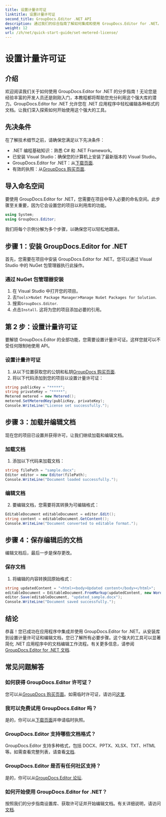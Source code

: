 ```yaml
---
title: 设置计量许可证
linktitle: 设置计量许可证
second_title: GroupDocs.Editor .NET API
description: 通过我们的综合指南了解如何集成和使用 GroupDocs.Editor for .NET。在您的 .NET 应用程序中解锁强大的文档编辑功能。
weight: 12
url: /zh/net/quick-start-guide/set-metered-license/
---
```


# 设置计量许可证

## 介绍
欢迎阅读我们关于如何使用 GroupDocs.Editor for .NET 的分步指南！无论您是经验丰富的开发人员还是刚刚入门，本教程都将帮助您充分利用这个强大库的潜力。GroupDocs.Editor for .NET 允许您在 .NET 应用程序中轻松编辑各种格式的文档。让我们深入探索如何开始使用这个强大的工具。
## 先决条件
在了解技术细节之前，请确保您满足以下先决条件：
- .NET 编程基础知识：熟悉 C# 和 .NET Framework。
- 已安装 Visual Studio：确保您的计算机上安装了最新版本的 Visual Studio。
-  GroupDocs.Editor for .NET：从[下载页面](https://releases.groupdocs.com/editor/net/).
- 有效的执照：从[GroupDocs 购买页面](https://purchase.groupdocs.com/temporary-license/).
## 导入命名空间
要使用 GroupDocs.Editor for .NET，您需要在项目中导入必要的命名空间。此步骤至关重要，因为它会设置您的项目以利用库的功能。
```csharp
using System;
using GroupDocs.Editor;
```
我们将每个示例分解为多个步骤，以确保您可以轻松地跟进。
## 步骤 1：安装 GroupDocs.Editor for .NET
首先，您需要在项目中安装 GroupDocs.Editor for .NET。您可以通过 Visual Studio 中的 NuGet 包管理器执行此操作。
### 通过 NuGet 包管理器安装
1. 在 Visual Studio 中打开您的项目。
2. 去`Tools`>`NuGet Package Manager`>`Manage NuGet Packages for Solution`.
3. 搜索`GroupDocs.Editor`.
4. 点击`Install`.
这将为您的项目添加必要的引用。
## 第 2 步：设置计量许可证
要解锁 GroupDocs.Editor 的全部功能，您需要设置计量许可证。这样您就可以不受任何限制地使用 API。
### 设置计量许可证
1. 从以下位置获取您的公钥和私钥[GroupDocs 购买页面](https://purchase.groupdocs.com/temporary-license/).
2. 将以下代码添加到您的项目以设置计量许可证：
```csharp
string publicKey = "*****";
string privateKey = "*****";
Metered metered = new Metered();
metered.SetMeteredKey(publicKey, privateKey);
Console.WriteLine("License set successfully.");
```
## 步骤 3：加载并编辑文档
现在您的项目已设置并获得许可，让我们继续加载和编辑文档。
### 加载文档
1. 添加以下代码来加载文档：
```csharp
string filePath = "sample.docx";
Editor editor = new Editor(filePath);
Console.WriteLine("Document loaded successfully.");
```
### 编辑文档
2. 要编辑文档，您需要将其转换为可编辑格式：
```csharp
EditableDocument editableDocument = editor.Edit();
string content = editableDocument.GetContent();
Console.WriteLine("Document converted to editable format.");
```
## 步骤 4：保存编辑后的文档
编辑文档后，最后一步是保存更改。
### 保存文档
1. 将编辑的内容转换回原始格式：
```csharp
string updatedContent = "<html><body>Updated content</body></html>";
editableDocument = EditableDocument.FromMarkup(updatedContent, new WordProcessingSaveOptions());
editor.Save(editableDocument, "updated_sample.docx");
Console.WriteLine("Document saved successfully.");
```
## 结论
恭喜！您已成功在应用程序中集成并使用 GroupDocs.Editor for .NET。从安装库到设置计量许可证和编辑文档，您已了解所有必要步骤。这个强大的工具可以显著简化 .NET 应用程序中的文档编辑工作流程。有关更多信息，请参阅[GroupDocs.Editor for .NET 文档](https://tutorials.groupdocs.com/editor/net/).
## 常见问题解答
### 如何获得 GroupDocs.Editor 许可证？
您可以从[GroupDocs 购买页面](https://purchase.groupdocs.com/buy)。如需临时许可证，请访问[这里](https://purchase.groupdocs.com/temporary-license/).
### 我可以免费试用 GroupDocs.Editor 吗？
是的，你可以从[下载页面](https://releases.groupdocs.com/)并申请临时执照。
### GroupDocs.Editor 支持哪些文档格式？
 GroupDocs.Editor 支持多种格式，包括 DOCX、PPTX、XLSX、TXT、HTML 等。如需查看完整列表，请查看[文档](https://tutorials.groupdocs.com/editor/net/).
### GroupDocs.Editor 是否有任何社区支持？
是的，你可以从[GroupDocs.Editor 论坛](https://forum.groupdocs.com/c/editor/20).
### 如何开始使用 GroupDocs.Editor for .NET？
按照我们的分步指南设置库、获取许可证并开始编辑文档。有关详细说明，请访问[文档](https://tutorials.groupdocs.com/editor/net/).